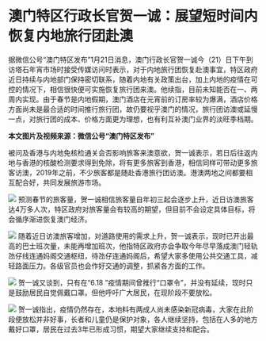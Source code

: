 # 澳门特区行政长官贺一诚：展望短时间内恢复内地旅行团赴澳

据微信公号“澳门特区发布”1月21日消息，澳门行政长官贺一诚今（21）日下午到访塔石年宵市场时接受传媒访问时表示，对于内地旅行团恢复赴澳事宜，特区政府近日持续与内地部门保持密切联系，随着内地有关政策出台，加上内地的疫情在可控的情况下，相信很快便可实施恢复旅行团来澳。他续指，目前未知能否在一、两周内实现。由于春节是内地假期，澳门酒店在元宵前的订房率较为爆满，酒店价格方面尚未是最合适的时间推行旅行团，故仍要视乎澳门的情况，旅行团访澳或延慢一点，对旅行团的成本、价格方面更为理想，也有利互补澳门业界的淡旺季档期。

**本文图片及视频来源：微信公号“澳门特区发布”**

被问及香港与内地免核检通关会否影响旅客来澳意欲，贺一诚表示，若日后往返内地与香港的核酸检测要求得到免除，将有更多旅客到香港，相信同样可带动更多旅客访澳，2019年之前，不少旅客都是随赴香港旅行团访澳。港澳两地之间都要相互配合好，共同发展旅游市场。

![](https://inews.gtimg.com/newsapp_bt/0/15622493817/1000)
预测春节的旅客量，贺一诚相信旅客量自年初三起会逐步上升，近日访澳旅客达4万多人次，特区政府对旅客量会有较高的期望，但目前不会设定具体目标，将会循序渐进恢复澳门经济。

![](https://inews.gtimg.com/newsapp_bt/0/15622493819/1000)
随着近日访澳旅客增加，对道路使用的需求上升，贺一诚表示，现时已开出最高的巴士班次量，未能再增加班次，他指特区政府亦会争取今年尽早落成澳门轻轨氹仔线连通妈阁交通枢纽，待氹仔连通妈阁后，希望大家多使用公共交通工具，减轻路面压力。各级官员也会作好交通的调整，抓紧各方面的工作。

![](https://inews.gtimg.com/newsapp_bt/0/15622493821/1000)
贺一诚又谈到，只有在“6.18 ”疫情期间曾推行“口罩令”，并没有延续，现时只是鼓励居民自觉佩戴口罩。但他呼吁广大居民，在现阶段不要放松。

![](https://inews.gtimg.com/newsapp_bt/0/15622493823/1000)
贺一诚指出，疫情仍然存在，本地料有两成人尚未感染新冠病毒，大家在此阶段便放松并非好事，长者和儿童仍是保护对象，各人继续坚持，包括在人多的地方戴好口罩，居民在过去3年已形成习惯，期望大家继续支持和配合。

